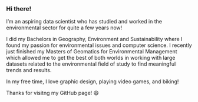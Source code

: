 ### Hi there!

I’m an aspiring data scientist who has studied and worked in the environmental sector for quite a few years now!

I did my Bachelors in Geography, Environment and Sustainability where I found my passion for environmental issues and computer science. I recently just finished my Masters of Geomatics for Environmental Management which allowed me to get the best of both worlds in working with large datasets related to the environmental field of study to find meaningful trends and results.

In my free time, I love graphic design, playing video games, and biking! 

Thanks for visitng my GitHub page! 😄

<!--
**meaganng/meaganng** is a ✨ _special_ ✨ repository because its `README.md` (this file) appears on your GitHub profile.

Here are some ideas to get you started:

- 🔭 I’m currently working on ...
- 🌱 I’m currently learning ...
- 👯 I’m looking to collaborate on ...
- 🤔 I’m looking for help with ...
- 💬 Ask me about ...
- 📫 How to reach me: ...
- 😄 Pronouns: ...
- ⚡ Fun fact: ...
-->
